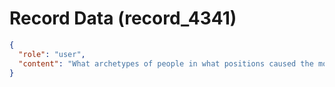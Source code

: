 # Record Data (record_4341)

```json
{
  "role": "user",
  "content": "What archetypes of people in what positions caused the most damage and what can i do goign forward to keep them at bay.. what were their motivations \n"
}
```
